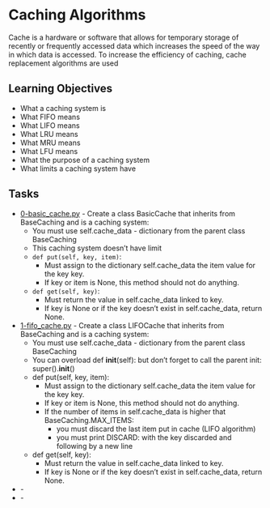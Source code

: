 # Caching Algorithms

Cache is a hardware or software that allows for temporary storage of recently or frequently accessed data which increases the speed of the way in which data is accessed. To increase the efficiency of caching, cache replacement algorithms are used

## Learning Objectives

* What a caching system is
* What FIFO means
* What LIFO means
* What LRU means
* What MRU means
* What LFU means
* What the purpose of a caching system
* What limits a caching system have

## Tasks

* [0-basic_cache.py](0-basic_cache.py) - Create a class BasicCache that inherits from BaseCaching and is a caching system:
  * You must use self.cache_data - dictionary from the parent class BaseCaching
  * This caching system doesn’t have limit
  * `def put(self, key, item)`:
    * Must assign to the dictionary self.cache_data the item value for the key key.
    * If key or item is None, this method should not do anything.
  * `def get(self, key)`:
    * Must return the value in self.cache_data linked to key.
    * If key is None or if the key doesn’t exist in self.cache_data, return None.
* [1-fifo_cache.py](1-fifo_cache.py) - Create a class LIFOCache that inherits from BaseCaching and is a caching system:
  * You must use self.cache_data - dictionary from the parent class BaseCaching
  * You can overload def __init__(self): but don’t forget to call the parent init: super().__init__()
  * def put(self, key, item):
    * Must assign to the dictionary self.cache_data the item value for the key key.
    * If key or item is None, this method should not do anything.
    * If the number of items in self.cache_data is higher that BaseCaching.MAX_ITEMS:
      * you must discard the last item put in cache (LIFO algorithm)
      * you must print DISCARD: with the key discarded and following by a new line
  * def get(self, key):
    * Must return the value in self.cache_data linked to key.
    * If key is None or if the key doesn’t exist in self.cache_data, return None.
* []() -
* []() -
